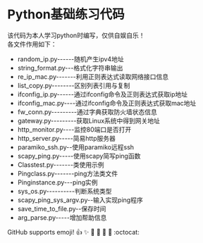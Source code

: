# Python基础练习代码
该代码为本人学习python时编写，仅供自娱自乐！  
各文件作用如下：
- random_ip.py------随机产生ipv4地址
- string_format.py---格式化字符串输出
- re_ip_mac.py-------利用正则表达式读取网络接口信息
- list_copy.py--------区别列表引用与复制
- ifconfig_ip.py------通过ifconfig命令及正则表达式获取ip地址
- ifconfig_mac.py----通过ifconfig命令及正则表达式获取mac地址
- fw_conn.py---------通过字典获取防火墙状态信息
- gateway.py---------获取Linux系统中得到网关地址
- http_monitor.py----监控80端口是否打开
- http_server.py-----简易http服务器
- paramiko_ssh.py--使用paramiko远程ssh
- scapy_ping.py-----使用scapy简写ping函数
- Classtest.py-------类使用示例
- Pingclass.py-------ping方法类文件
- Pinginstance.py---ping实例
- sys_os.py----------判断系统类型
- scapy_ping_sys_argv.py--输入实现ping程序
- save_time_to_file.py--保存时间
- arg_parse.py-----增加帮助信息



GitHub supports emoji!
:+1: :sparkles: :camel: :tada:
:rocket: :metal: :octocat: